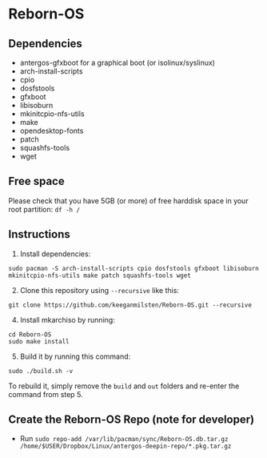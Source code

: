# Reborn-OS

## Dependencies
- antergos-gfxboot for a graphical boot (or isolinux/syslinux)
- arch-install-scripts
- cpio
- dosfstools
- gfxboot
- libisoburn
- mkinitcpio-nfs-utils
- make
- opendesktop-fonts
- patch
- squashfs-tools
- wget

## Free space

Please check that you have 5GB (or more) of free harddisk space in your root partition:
`df -h /`

## Instructions

1. Install dependencies:
```
sudo pacman -S arch-install-scripts cpio dosfstools gfxboot libisoburn mkinitcpio-nfs-utils make patch squashfs-tools wget
```
2. Clone this repository using `--recursive` like this:
```
git clone https://github.com/keeganmilsten/Reborn-OS.git --recursive
```
4. Install mkarchiso by running:
```
cd Reborn-OS
sudo make install
```
5. Build it by running this command:
```
sudo ./build.sh -v
```
To rebuild it, simply remove the `build` and `out` folders and re-enter the command from step 5.

## Create the Reborn-OS Repo (note for developer)

- Run `sudo repo-add /var/lib/pacman/sync/Reborn-OS.db.tar.gz /home/$USER/Dropbox/Linux/antergos-deepin-repo/*.pkg.tar.gz`
